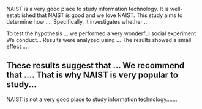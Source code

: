 NAIST is a very good place to study information technology.
It is well-established that NAIST is good and we love NAIST. This study aims to determine how .... Specifically, it investigates whether ... 


To test the hypothesis ... we performed a very wonderful social experiment
We conduct...
Results were analyzed using ... The results showed a small effect .... 


These results suggest that ... We recommend that .... That is why NAIST is very popular to study...
---
NAIST is not a very good place to study information technology.......

